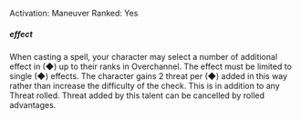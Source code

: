 Activation: Maneuver
Ranked: Yes
##### effect
When casting a spell, your character may select a number of additional effect in (◆) up to their ranks in Overchannel. The effect must be limited to single (◆) effects. The character gains 2 threat per (◆) added in this way rather than increase the difficulty of the check. This is in addition to any Threat rolled. Threat added by this talent can be cancelled by rolled advantages.